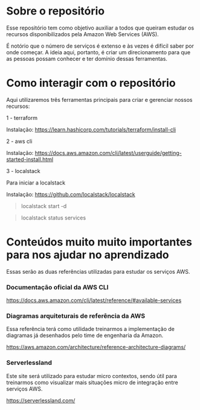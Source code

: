 # Sobre o repositório

Esse repositório tem como objetivo auxiliar a todos que queiram estudar os recursos disponibilizados pela
Amazon Web Services (AWS).


É notório que o número de serviços é extenso e às vezes é difícil saber por onde começar. A ideia aqui, portanto, é criar um direcionamento para que as pessoas possam conhecer e ter domínio dessas ferramentas.

# Como interagir com o repositório

Aqui utilizaremos três ferramentas principais para criar e gerenciar nossos recursos:

1 - terraform

Instalação: https://learn.hashicorp.com/tutorials/terraform/install-cli

2 - aws cli

Instalação: https://docs.aws.amazon.com/cli/latest/userguide/getting-started-install.html


3 - localstack

Para iniciar a localstack

Instalação: https://github.com/localstack/localstack

> localstack start -d

> localstack status services

# Conteúdos muito muito importantes para nos ajudar no aprendizado

Essas serão as duas referências utilizadas para estudar os serviços AWS.


### Documentação oficial da AWS CLI

https://docs.aws.amazon.com/cli/latest/reference/#available-services


### Diagramas arquiteturais de referência da AWS

Essa referência terá como utilidade treinarmos a implementação de diagramas já desenhados pelo time de engenharia da Amazon.

https://aws.amazon.com/architecture/reference-architecture-diagrams/


### Serverlessland

Este site será utilizado para estudar micro contextos, sendo útil para treinarmos como visualizar mais situações micro de integração entre serviços AWS.

https://serverlessland.com/
